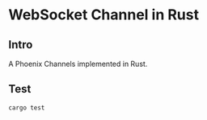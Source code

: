 # WebSocket Channel in Rust


## Intro

A Phoenix Channels implemented in Rust.

## Test

```shell
cargo test
```
